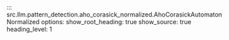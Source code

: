 ::: src.llm.pattern_detection.aho_corasick_normalized.AhoCorasickAutomatonNormalized
    options:
        show_root_heading: true
        show_source: true
        heading_level: 1
